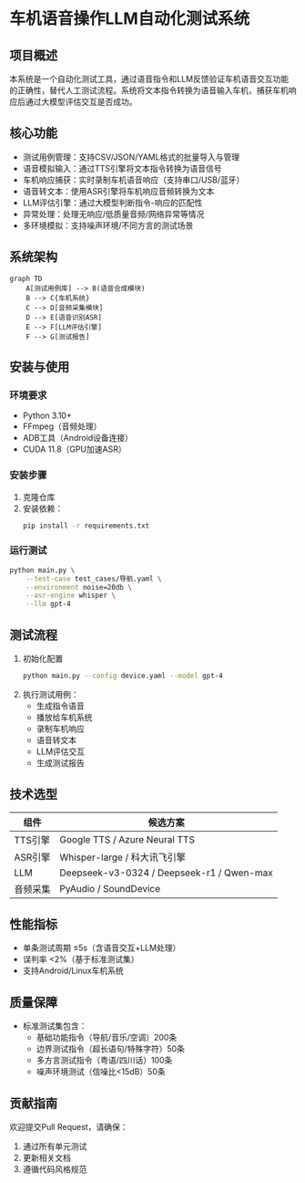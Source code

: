 # 车机语音操作LLM自动化测试系统

## 项目概述
本系统是一个自动化测试工具，通过语音指令和LLM反馈验证车机语音交互功能的正确性，替代人工测试流程。系统将文本指令转换为语音输入车机，捕获车机响应后通过大模型评估交互是否成功。

## 核心功能
- 测试用例管理：支持CSV/JSON/YAML格式的批量导入与管理
- 语音模拟输入：通过TTS引擎将文本指令转换为语音信号
- 车机响应捕获：实时录制车机语音响应（支持串口/USB/蓝牙）
- 语音转文本：使用ASR引擎将车机响应音频转换为文本
- LLM评估引擎：通过大模型判断指令-响应的匹配性
- 异常处理：处理无响应/低质量音频/网络异常等情况
- 多环境模拟：支持噪声环境/不同方言的测试场景

## 系统架构
```mermaid
graph TD
    A[测试用例库] --> B(语音合成模块)
    B --> C{车机系统}
    C --> D[音频采集模块]
    D --> E[语音识别ASR]
    E --> F[LLM评估引擎]
    F --> G[测试报告]
```

## 安装与使用

### 环境要求
- Python 3.10+
- FFmpeg（音频处理）
- ADB工具（Android设备连接）
- CUDA 11.8（GPU加速ASR）

### 安装步骤
1. 克隆仓库
2. 安装依赖：
   ```bash
   pip install -r requirements.txt
   ```

### 运行测试
```bash
python main.py \
    --test-case test_cases/导航.yaml \
    --environment noise=20db \
    --asr-engine whisper \
    --llm gpt-4
```

## 测试流程
1. 初始化配置
   ```bash
   python main.py --config device.yaml --model gpt-4
   ```
2. 执行测试用例：
   - 生成指令语音
   - 播放给车机系统
   - 录制车机响应
   - 语音转文本
   - LLM评估交互
   - 生成测试报告

## 技术选型
| 组件     | 候选方案                      |
| -------- | ----------------------------- |
| TTS引擎  | Google TTS / Azure Neural TTS |
| ASR引擎  | Whisper-large / 科大讯飞引擎  |
| LLM      | Deepseek-v3-0324 / Deepseek-r1 / Qwen-max        |
| 音频采集 | PyAudio / SoundDevice         |

## 性能指标
- 单条测试周期 ≤5s（含语音交互+LLM处理）
- 误判率 <2%（基于标准测试集）
- 支持Android/Linux车机系统

## 质量保障
- 标准测试集包含：
  - 基础功能指令（导航/音乐/空调）200条
  - 边界测试指令（超长语句/特殊字符）50条 
  - 多方言测试指令（粤语/四川话）100条
  - 噪声环境测试（信噪比<15dB）50条

## 贡献指南
欢迎提交Pull Request，请确保：
1. 通过所有单元测试
2. 更新相关文档
3. 遵循代码风格规范
